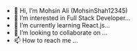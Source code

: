 - 👋 Hi, I’m Mohsin Ali (MohsinShah12345)
- 👀 I’m interested in Full Stack Developer...
- 🌱 I’m currently learning React.js...
- 💞️ I’m looking to collaborate on ...
- 📫 How to reach me ...

<!---
MohsinShah12345/MohsinShah12345 is a ✨ special ✨ repository because its `README.md` (this file) appears on your GitHub profile.
You can click the Preview link to take a look at your changes.
--->
